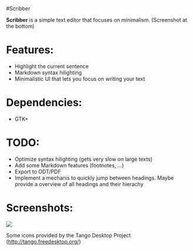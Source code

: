 #Scribber

**Scribber** is a simple text editor that focuses on minimalism. (Screenshot at
the bottom)


# Features:

* Highlight the current sentence
* Markdown syntax hilighting
* Minimalistic UI that lets you focus on writing your text

# Dependencies:

* GTK+

# TODO:

* Optimize syntax hilighting (gets very slow on large texts)
* Add some Markdown features (footnotes, ...)
* Export to ODT/PDF
* Implement a mechanis to quickly jump between headings. Maybe provide a
  overview of all headings and their hierachy

# Screenshots:
![](https://raw.github.com/senft/Scribber/master/screenshot1.png)


Some icons provided by the Tango Desktop Project (http://tango.freedesktop.org/)
